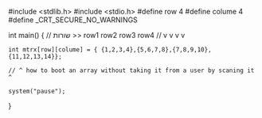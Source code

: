 #include <stdlib.h>
#include <stdio.h>
#define row 4
#define colume 4
#define _CRT_SECURE_NO_WARNINGS

int main()
{
	//       שורות  >>           row1      row2      row3        row4
	//                            v        v          v           v

	int mtrx[row][colume] = { {1,2,3,4},{5,6,7,8},{7,8,9,10},{11,12,13,14}};  

	// ^ how to boot an array without taking it from a user by scaning it ^

	system("pause");
}
